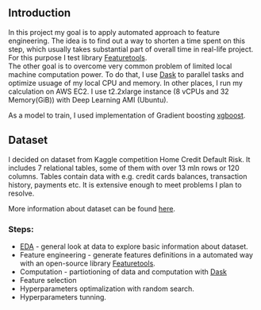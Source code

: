 ## Introduction

In this project my goal is to apply automated approach to feature engineering. The idea is to find out a way to shorten a time spent on this step, which usually takes substantial part of overall time in real-life project. For this purpose I test library [Featuretools](https://www.featuretools.com/).      
The other goal is to overcome very common problem of limited local machine computation power. To do that, I use [Dask](http://dask.pydata.org/en/latest/docs.html) to parallel tasks and optimize usuage of my local CPU and memory. In other places, I run my calculation on AWS EC2. I use t2.2xlarge instance (8 vCPUs and 32 Memory(GiB)) with Deep Learning AMI (Ubuntu). 

As a model to train, I used implementation of Gradient boosting [xgboost](https://xgboost.readthedocs.io/en/latest/index.html).

## Dataset
I decided on dataset from Kaggle competition Home Credit Default Risk. 
It includes 7 relational tables, some of them with over 13 mln rows or 120 columns. Tables contain data with e.g. credit cards balances, transaction history, payments etc. It is extensive enough to meet problems I plan to resolve.

More information about dataset can be found [here](https://www.kaggle.com/c/home-credit-default-risk). 

### Steps:
- [EDA](Automated_Feature_Engineering/blob/master/notebooks/EDA.ipynb) - general look at data to explore basic information about dataset.
- Feature engineering - generate features definitions in a automated way with an open-source library [Featuretools](https://www.featuretools.com/). 
- Computation - partiotioning of data and computation with [Dask](http://dask.pydata.org/en/latest/docs.html)
- Feature selection
- Hyperparameters optimalization with random search.
- Hyperparameters tunning.
